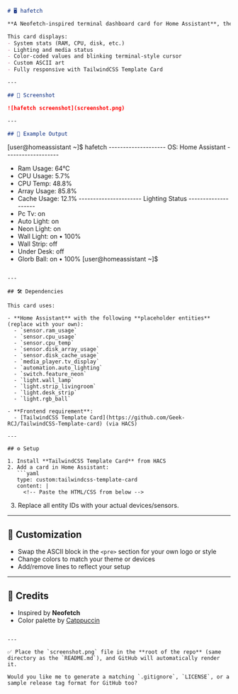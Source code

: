 
```markdown
# 🖥️ hafetch

**A Neofetch-inspired terminal dashboard card for Home Assistant**, themed with the [Catppuccin](https://github.com/catppuccin/catppuccin) color palette.

This card displays:
- System stats (RAM, CPU, disk, etc.)
- Lighting and media status
- Color-coded values and blinking terminal-style cursor
- Custom ASCII art
- Fully responsive with TailwindCSS Template Card

---

## 📸 Screenshot

![hafetch screenshot](screenshot.png)

---

## 🧪 Example Output

```

\[user\@homeassistant \~]\$ hafetch
\-------------------- OS: Home Assistant -------------------

* Ram Usage: 64°C
* CPU Usage: 5.7%
* CPU Temp: 48.8%
* Array Usage: 85.8%
* Cache Usage: 12.1%
  \---------------------- Lighting Status --------------------
* Pc Tv: on
* Auto Light: on
* Neon Light: on
* Wall Light: on • 100%
* Wall Strip: off
* Under Desk: off
* Glorb Ball: on • 100%
  \[user\@homeassistant \~]\$

````

---

## 🛠️ Dependencies

This card uses:

- **Home Assistant** with the following **placeholder entities** (replace with your own):
  - `sensor.ram_usage`
  - `sensor.cpu_usage`
  - `sensor.cpu_temp`
  - `sensor.disk_array_usage`
  - `sensor.disk_cache_usage`
  - `media_player.tv_display`
  - `automation.auto_lighting`
  - `switch.feature_neon`
  - `light.wall_lamp`
  - `light.strip_livingroom`
  - `light.desk_strip`
  - `light.rgb_ball`

- **Frontend requirement**:
  - [TailwindCSS Template Card](https://github.com/Geek-RCJ/TailwindCSS-Template-card) (via HACS)

---

## ⚙️ Setup

1. Install **TailwindCSS Template Card** from HACS
2. Add a card in Home Assistant:
   ```yaml
   type: custom:tailwindcss-template-card
   content: |
     <!-- Paste the HTML/CSS from below -->
````

3. Replace all entity IDs with your actual devices/sensors.

---

## 🧩 Customization

* Swap the ASCII block in the `<pre>` section for your own logo or style
* Change colors to match your theme or devices
* Add/remove lines to reflect your setup

---

## 🔗 Credits

* Inspired by **Neofetch**
* Color palette by [Catppuccin](https://github.com/catppuccin/catppuccin)

```

---

✅ Place the `screenshot.png` file in the **root of the repo** (same directory as the `README.md`), and GitHub will automatically render it.

Would you like me to generate a matching `.gitignore`, `LICENSE`, or a sample release tag format for GitHub too?
```
